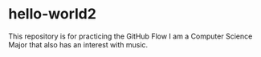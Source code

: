 # hello-world2
This repository is for practicing the GitHub Flow
I am a Computer Science Major that also has an interest with music.
